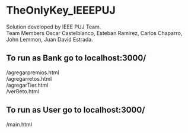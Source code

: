 # TheOnlyKey_IEEEPUJ
Solution developed by IEEE PUJ Team.  
Team Members Oscar Castelblanco, Esteban Ramirez, Carlos Chaparro, John Lemmon, Juan David Estrada.  

## To run as Bank go to localhost:3000/
/agregarpremios.html  
/agregarretos.html  
/agregarTier.html  
/verReto.html  

## To run as User go to localhost:3000/
/main.html  
